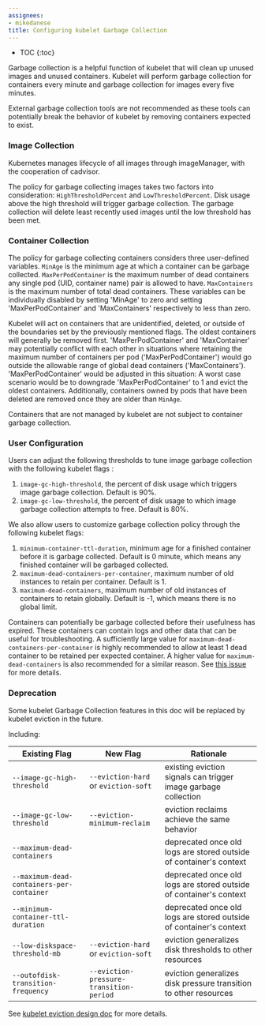 ```yaml
---
assignees:
- mikedanese
title: Configuring kubelet Garbage Collection
---
```


* TOC
{:toc}

Garbage collection is a helpful function of kubelet that will clean up unused images and unused containers. Kubelet will perform garbage collection for containers every minute and garbage collection for images every five minutes.

External garbage collection tools are not recommended as these tools can potentially break the behavior of kubelet by removing containers expected to exist.

### Image Collection

Kubernetes manages lifecycle of all images through imageManager, with the cooperation
of cadvisor.

The policy for garbage collecting images takes two factors into consideration:
`HighThresholdPercent` and `LowThresholdPercent`. Disk usage above the high threshold
will trigger garbage collection. The garbage collection will delete least recently used images until the low
threshold has been met.

### Container Collection

The policy for garbage collecting containers considers three user-defined variables. `MinAge` is the minimum age at which a container can be garbage collected. `MaxPerPodContainer` is the maximum number of dead containers any single
pod (UID, container name) pair is allowed to have. `MaxContainers` is the maximum number of total dead containers. These variables can be individually disabled by setting 'MinAge' to zero and setting 'MaxPerPodContainer' and 'MaxContainers' respectively to less than zero.

Kubelet will act on containers that are unidentified, deleted, or outside of the boundaries set by the previously mentioned flags. The oldest containers will generally be removed first. 'MaxPerPodContainer' and 'MaxContainer' may potentially conflict with each other in situations where retaining the maximum number of containers per pod ('MaxPerPodContainer') would go outside the allowable range of global dead containers ('MaxContainers'). 'MaxPerPodContainer' would be adjusted in this situation: A worst case scenario would be to downgrade 'MaxPerPodContainer' to 1 and evict the oldest containers. Additionally, containers owned by pods that have been deleted are removed once they are older than `MinAge`.

Containers that are not managed by kubelet are not subject to container garbage collection.

### User Configuration

Users can adjust the following thresholds to tune image garbage collection with the following kubelet flags :

1. `image-gc-high-threshold`, the percent of disk usage which triggers image garbage collection.
Default is 90%.
2. `image-gc-low-threshold`, the percent of disk usage to which image garbage collection attempts
to free. Default is 80%.

We also allow users to customize garbage collection policy through the following kubelet flags:

1. `minimum-container-ttl-duration`, minimum age for a finished container before it is
garbage collected. Default is 0 minute, which means any finished container will be garbaged collected.
2. `maximum-dead-containers-per-container`, maximum number of old instances to retain
per container. Default is 1.
3. `maximum-dead-containers`, maximum number of old instances of containers to retain globally.
Default is -1, which means there is no global limit.

Containers can potentially be garbage collected before their usefulness has expired. These containers
can contain logs and other data that can be useful for troubleshooting. A sufficiently large value for
`maximum-dead-containers-per-container` is highly recommended to allow at least 1 dead container to be
retained per expected container. A higher value for `maximum-dead-containers` is also recommended for a
similar reason.
See [this issue](https://github.com/kubernetes/kubernetes/issues/13287) for more details.


### Deprecation

Some kubelet Garbage Collection features in this doc will be replaced by kubelet eviction in the future.

Including:

| Existing Flag | New Flag | Rationale |
| ------------- | -------- | --------- |
| `--image-gc-high-threshold` | `--eviction-hard` or `eviction-soft` | existing eviction signals can trigger image garbage collection |
| `--image-gc-low-threshold` | `--eviction-minimum-reclaim` | eviction reclaims achieve the same behavior |
| `--maximum-dead-containers` | | deprecated once old logs are stored outside of container's context |
| `--maximum-dead-containers-per-container` | | deprecated once old logs are stored outside of container's context |
| `--minimum-container-ttl-duration` | | deprecated once old logs are stored outside of container's context |
| `--low-diskspace-threshold-mb` | `--eviction-hard` or `eviction-soft` | eviction generalizes disk thresholds to other resources |
| `--outofdisk-transition-frequency` | `--eviction-pressure-transition-period` | eviction generalizes disk pressure transition to other resources |

See [kubelet eviction design doc](https://github.com/kubernetes/community/blob/master/contributors/design-proposals/kubelet-eviction.md) for more details.
